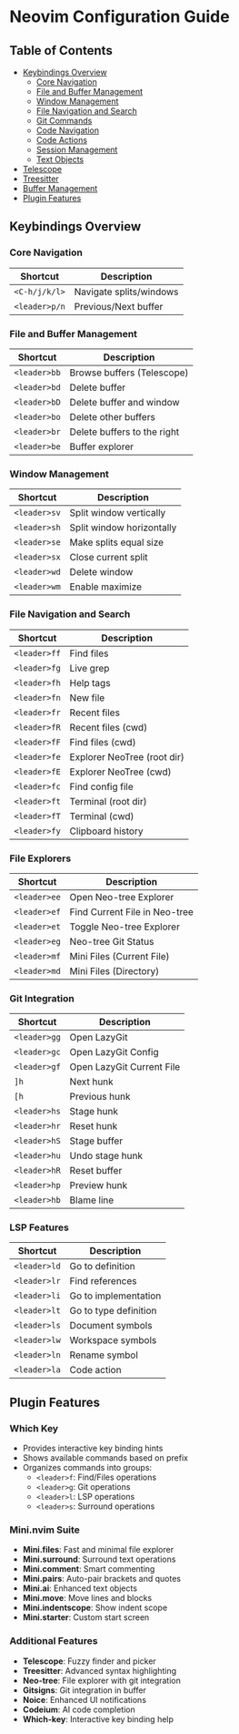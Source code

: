 # Neovim Configuration Guide

## Table of Contents
- [Keybindings Overview](#keybindings-overview)
  - [Core Navigation](#core-navigation)
  - [File and Buffer Management](#file-and-buffer-management)
  - [Window Management](#window-management)
  - [File Navigation and Search](#file-navigation-and-search)
  - [Git Commands](#git-commands)
  - [Code Navigation](#code-navigation)
  - [Code Actions](#code-actions)
  - [Session Management](#session-management)
  - [Text Objects](#text-objects)
- [Telescope](#telescope-shortcuts)
- [Treesitter](#treesitter-configuration)
- [Buffer Management](#buffer-management)
- [Plugin Features](#plugin-features)

## Keybindings Overview

### Core Navigation
| Shortcut | Description |
|----------|-------------|
| `<C-h/j/k/l>` | Navigate splits/windows |
| `<leader>p/n` | Previous/Next buffer |

### File and Buffer Management
| Shortcut | Description |
|----------|-------------|
| `<leader>bb` | Browse buffers (Telescope) |
| `<leader>bd` | Delete buffer |
| `<leader>bD` | Delete buffer and window |
| `<leader>bo` | Delete other buffers |
| `<leader>br` | Delete buffers to the right |
| `<leader>be` | Buffer explorer |

### Window Management
| Shortcut | Description |
|----------|-------------|
| `<leader>sv` | Split window vertically |
| `<leader>sh` | Split window horizontally |
| `<leader>se` | Make splits equal size |
| `<leader>sx` | Close current split |
| `<leader>wd` | Delete window |
| `<leader>wm` | Enable maximize |

### File Navigation and Search
| Shortcut | Description |
|----------|-------------|
| `<leader>ff` | Find files |
| `<leader>fg` | Live grep |
| `<leader>fh` | Help tags |
| `<leader>fn` | New file |
| `<leader>fr` | Recent files |
| `<leader>fR` | Recent files (cwd) |
| `<leader>fF` | Find files (cwd) |
| `<leader>fe` | Explorer NeoTree (root dir) |
| `<leader>fE` | Explorer NeoTree (cwd) |
| `<leader>fc` | Find config file |
| `<leader>ft` | Terminal (root dir) |
| `<leader>fT` | Terminal (cwd) |
| `<leader>fy` | Clipboard history |

### File Explorers
| Shortcut | Description |
|----------|-------------|
| `<leader>ee` | Open Neo-tree Explorer |
| `<leader>ef` | Find Current File in Neo-tree |
| `<leader>et` | Toggle Neo-tree Explorer |
| `<leader>eg` | Neo-tree Git Status |
| `<leader>mf` | Mini Files (Current File) |
| `<leader>md` | Mini Files (Directory) |

### Git Integration
| Shortcut | Description |
|----------|-------------|
| `<leader>gg` | Open LazyGit |
| `<leader>gc` | Open LazyGit Config |
| `<leader>gf` | Open LazyGit Current File |
| `]h` | Next hunk |
| `[h` | Previous hunk |
| `<leader>hs` | Stage hunk |
| `<leader>hr` | Reset hunk |
| `<leader>hS` | Stage buffer |
| `<leader>hu` | Undo stage hunk |
| `<leader>hR` | Reset buffer |
| `<leader>hp` | Preview hunk |
| `<leader>hb` | Blame line |

### LSP Features
| Shortcut | Description |
|----------|-------------|
| `<leader>ld` | Go to definition |
| `<leader>lr` | Find references |
| `<leader>li` | Go to implementation |
| `<leader>lt` | Go to type definition |
| `<leader>ls` | Document symbols |
| `<leader>lw` | Workspace symbols |
| `<leader>ln` | Rename symbol |
| `<leader>la` | Code action |

## Plugin Features

### Which Key
- Provides interactive key binding hints
- Shows available commands based on prefix
- Organizes commands into groups:
  - `<leader>f`: Find/Files operations
  - `<leader>g`: Git operations
  - `<leader>l`: LSP operations
  - `<leader>s`: Surround operations

### Mini.nvim Suite
- **Mini.files**: Fast and minimal file explorer
- **Mini.surround**: Surround text operations
- **Mini.comment**: Smart commenting
- **Mini.pairs**: Auto-pair brackets and quotes
- **Mini.ai**: Enhanced text objects
- **Mini.move**: Move lines and blocks
- **Mini.indentscope**: Show indent scope
- **Mini.starter**: Custom start screen

### Additional Features
- **Telescope**: Fuzzy finder and picker
- **Treesitter**: Advanced syntax highlighting
- **Neo-tree**: File explorer with git integration
- **Gitsigns**: Git integration in buffer
- **Noice**: Enhanced UI notifications
- **Codeium**: AI code completion
- **Which-key**: Interactive key binding help
